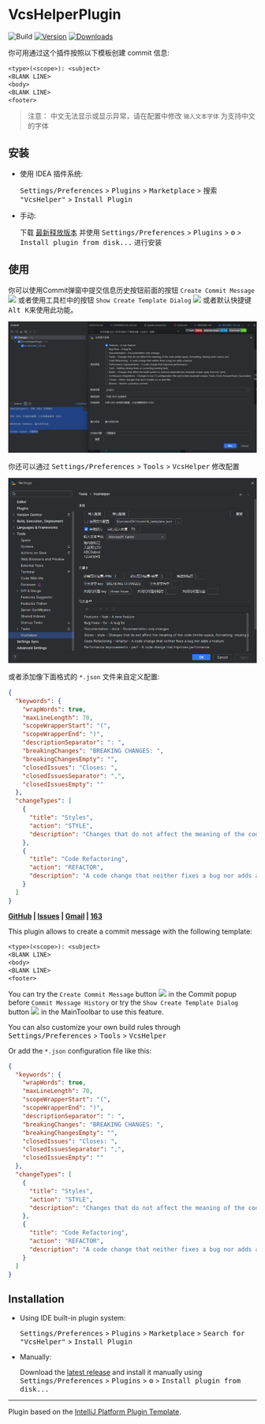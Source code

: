 # VcsHelperPlugin

![Build](https://github.com/WangJie0822/VcsHelperPlugin/workflows/Build/badge.svg)
[![Version](https://img.shields.io/jetbrains/plugin/v/cn.wj.plugin.vcs.svg)](https://plugins.jetbrains.com/plugin/cn.wj.plugin.vcs)
[![Downloads](https://img.shields.io/jetbrains/plugin/d/cn.wj.plugin.vcs.svg)](https://plugins.jetbrains.com/plugin/cn.wj.plugin.vcs)

你可用通过这个插件按照以下模板创建 commit 信息:

```
<type>(<scope>): <subject>
<BLANK LINE>
<body>
<BLANK LINE>
<footer>
```

> 注意：
> 中文无法显示或显示异常，请在配置中修改 `输入文本字体` 为支持中文的字体

## 安装

- 使用 IDEA 插件系统:

  <kbd>Settings/Preferences</kbd> > <kbd>Plugins</kbd> > <kbd>Marketplace</kbd> > <kbd>搜索 "VcsHelper"</kbd> >
  <kbd>Install Plugin</kbd>

- 手动:

  下载 [最新释放版本](https://code.iflytek.com/osc/_source/jiewang41/VcsHelper/-/releases/) 并使用
  <kbd>Settings/Preferences</kbd> > <kbd>Plugins</kbd> > <kbd>⚙️</kbd> > <kbd>Install plugin from disk...</kbd> 进行安装

## 使用

你可以使用Commit弹窗中提交信息历史按钮前面的按钮 `Create Commit Message` ![](https://raw.githubusercontent.com/WangJie0822/VcsHelperPlugin/develop/src/main/resources/icons/load.svg)
或者使用工具栏中的按钮 `Show Create Template Dialog` ![](https://raw.githubusercontent.com/WangJie0822/VcsHelperPlugin/develop/src/main/resources/icons/commit.svg) 或者默认快捷键 <kbd>Alt K</kbd>来使用此功能。

![使用示例](SAMPLE_USE.png)

你还可以通过 <kbd>Settings/Preferences</kbd> > <kbd>Tools</kbd> > <kbd>VcsHelper</kbd> 修改配置

![设置示例](SAMPLE_SETTINGS.png)

或者添加像下面格式的 `*.json` 文件来自定义配置:
```json
{
  "keywords": {
    "wrapWords": true,
    "maxLineLength": 70,
    "scopeWrapperStart": "(",
    "scopeWrapperEnd": ")",
    "descriptionSeparator": ": ",
    "breakingChanges": "BREAKING CHANGES: ",
    "breakingChangesEmpty": "",
    "closedIssues": "Closes: ",
    "closedIssuesSeparator": ",",
    "closedIssuesEmpty": ""
  },
  "changeTypes": [
    {
      "title": "Styles",
      "action": "STYLE",
      "description": "Changes that do not affect the meaning of the code (white-space, formatting, missing semi-colons, etc)"
    },
    {
      "title": "Code Refactoring",
      "action": "REFACTOR",
      "description": "A code change that neither fixes a bug nor adds a feature"
    }
  ]
}
```

<!-- Plugin description -->

<p>
<b>
<a href="https://github.com/WangJie0822/VcsHelperPlugin">GitHub</a> |
<a href="https://github.com/WangJie0822/VcsHelperPlugin/issues">Issues</a> |
<a href="mailto:w15555650921@gmail.com">Gmail</a> |
<a href="mailto:15555650921@163.com">163</a>
</b>
</p>

This plugin allows to create a commit message with the following template:

```
<type>(<scope>): <subject>
<BLANK LINE>
<body>
<BLANK LINE>
<footer>
```

You can try the `Create Commit Message` button ![](https://raw.githubusercontent.com/WangJie0822/VcsHelperPlugin/develop/src/main/resources/icons/load.svg) in the Commit popup before `Commit Message History` or try the
`Show Create Template Dialog` button ![](https://raw.githubusercontent.com/WangJie0822/VcsHelperPlugin/develop/src/main/resources/icons/commit.svg) in the MainToolbar to use this feature.

You can also customize your own build rules through <kbd>Settings/Preferences</kbd> > <kbd>Tools</kbd> > <kbd>VcsHelper</kbd>

Or add the `*.json` configuration file like this:
```json
{
  "keywords": {
    "wrapWords": true,
    "maxLineLength": 70,
    "scopeWrapperStart": "(",
    "scopeWrapperEnd": ")",
    "descriptionSeparator": ": ",
    "breakingChanges": "BREAKING CHANGES: ",
    "breakingChangesEmpty": "",
    "closedIssues": "Closes: ",
    "closedIssuesSeparator": ",",
    "closedIssuesEmpty": ""
  },
  "changeTypes": [
    {
      "title": "Styles",
      "action": "STYLE",
      "description": "Changes that do not affect the meaning of the code (white-space, formatting, missing semi-colons, etc)"
    },
    {
      "title": "Code Refactoring",
      "action": "REFACTOR",
      "description": "A code change that neither fixes a bug nor adds a feature"
    }
  ]
}
```
<!-- Plugin description end -->

## Installation

- Using IDE built-in plugin system:
  
  <kbd>Settings/Preferences</kbd> > <kbd>Plugins</kbd> > <kbd>Marketplace</kbd> > <kbd>Search for "VcsHelper"</kbd> >
  <kbd>Install Plugin</kbd>
  
- Manually:

  Download the [latest release](https://github.com/WangJie0822/VcsHelperPlugin/releases/latest) and install it manually using
  <kbd>Settings/Preferences</kbd> > <kbd>Plugins</kbd> > <kbd>⚙️</kbd> > <kbd>Install plugin from disk...</kbd>


---
Plugin based on the [IntelliJ Platform Plugin Template][template].

[template]: https://github.com/JetBrains/intellij-platform-plugin-template
